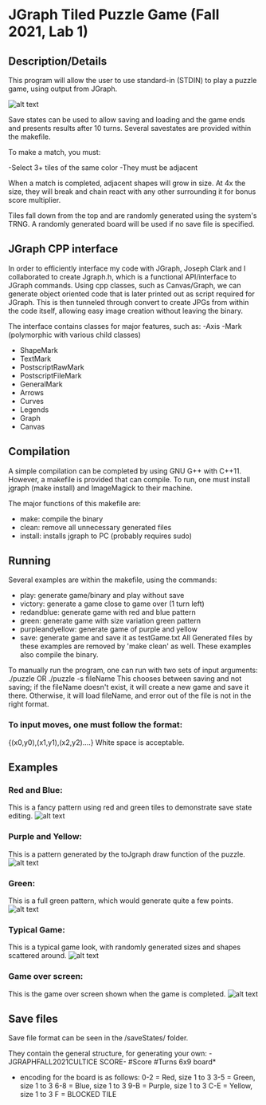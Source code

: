 # JGraph Tiled Puzzle Game (Fall 2021, Lab 1)
## Description/Details
This program will allow the user to use standard-in (STDIN) to play
a puzzle game, using output from JGraph.

![alt text][logo]

[logo]: https://github.com/AndrewCrittenden/comfortControl/raw/main/ClientCOMFORT/image.PNG "Typical output of program"

Save states can be used to allow saving and loading and the game
ends and presents results after 10 turns. Several savestates are
provided within the makefile.

To make a match, you must:

-Select 3+ tiles of the same color
-They must be adjacent

When a match is completed, adjacent shapes will grow in size. At 4x the size, they will break and chain react with
any other surrounding it for bonus score multiplier.

Tiles fall down from the top and are randomly generated using the system's TRNG. A randomly generated board will be used
if no save file is specified.
## JGraph CPP interface
In order to efficiently interface my code with JGraph, Joseph Clark and I collaborated to create Jgraph.h, which is a
functional API/interface to JGraph commands. Using cpp classes, such as Canvas/Graph, we can generate object oriented
code that is later printed out as script required for JGraph. This is then tunneled through convert to create JPGs from
within the code itself, allowing easy image creation without leaving the binary.

The interface contains classes for major features, such as:
-Axis
-Mark (polymorphic with various child classes)
  - ShapeMark
  - TextMark
  - PostscriptRawMark
  - PostscriptFileMark
  - GeneralMark
- Arrows
- Curves
- Legends
- Graph
- Canvas

## Compilation
A simple compilation can be completed by using GNU G++ with C++11.
However, a makefile is provided that can compile.
To run, one must install jgraph (make install) and ImageMagick to their machine.

The major functions of this makefile are:
- make: compile the binary
- clean: remove all unnecessary generated files
- install: installs jgraph to PC (probably requires sudo)

## Running
Several examples are within the makefile, using the commands:
- play: generate game/binary and play without save
- victory: generate a game close to game over (1 turn left)
- redandblue: generate game with red and blue pattern
- green: generate game with size variation green pattern
- purpleandyellow: generate game of purple and yellow
- save: generate game and save it as testGame.txt
All Generated files by these examples are removed by 'make clean' as well.
These examples also compile the binary.

To manually run the program, one can run with two sets of input arguments:
./puzzle
OR
./puzzle -s fileName
This chooses between saving and not saving; if the fileName doesn't exist, it will create a new game and save it there.
Otherwise, it will load fileName, and error out of the file is not in the right format.

### To input moves, one must follow the format:
{(x0,y0),(x1,y1),(x2,y2)....}
White space is acceptable.

## Examples

### Red and Blue:
This is a fancy pattern using red and green tiles to demonstrate save state editing.
![alt text][logo]

[logo]: https://github.com/AndrewCrittenden/comfortControl/raw/main/ClientCOMFORT/image.PNG "Red and Blue"

### Purple and Yellow:
This is a pattern generated by the toJgraph draw function of the puzzle.
![alt text][logo]

[logo]: https://github.com/AndrewCrittenden/comfortControl/raw/main/ClientCOMFORT/image.PNG "Purple and Yellow"

### Green:
This is a full green pattern, which would generate quite a few points.
![alt text][logo]

[logo]: https://github.com/tcultice21/JGraphPuzzleGameFall2021Cultice/blob/main/Images/green.jpg "Green"

### Typical Game:
This is a typical game look, with randomly generated sizes and shapes scattered around.
![alt text][logo]

[logo]: https://github.com/tcultice21/JGraphPuzzleGameFall2021Cultice/blob/main/Images/victory.jpg "Victory"

### Game over screen:
This is the game over screen shown when the game is completed.
![alt text][logo]

[logo]: https://github.com/tcultice21/JGraphPuzzleGameFall2021Cultice/blob/main/Images/gameover.jpg "Game over"

## Save files
Save file format can be seen in the /saveStates/ folder.

They contain the general structure, for generating your own:
-JGRAPHFALL2021CULTICE SCORE-
#Score
#Turns
6x9 board*


* encoding for the board is as follows:
0-2 = Red, size 1 to 3
3-5 = Green, size 1 to 3
6-8 = Blue, size 1 to 3
9-B = Purple, size 1 to 3
C-E = Yellow, size 1 to 3
F = BLOCKED TILE
